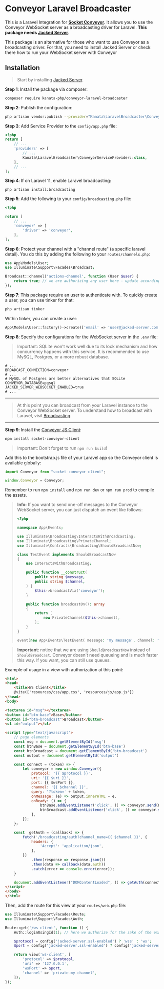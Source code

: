 
# Conveyor Laravel Broadcaster

This is a Laravel Integration for [**Socket Conveyor**](http://socketconveyor.com). It allows you to use the Conveyor WebSocket server as a broadcasting driver for Laravel. **This package needs** [**Jacked Server**](https://github.com/jacked-php/jacked-server).

This package is an alternative for those who want to use Conveyor as a broadcasting driver. For that, you need to install Jacked Server or check there how to run your WebSocket server with Conveyor

## Installation

> Start by installing [Jacked Server](https://github.com/jacked-php/jacked-server). 

**Step 1**: Install the package via composer:

```bash
composer require kanata-php/conveyor-laravel-broadcaster
```

**Step 2**: Publish the configuration:

```bash
php artisan vendor:publish --provider="Kanata\LaravelBroadcaster\ConveyorServiceProvider"
```

**Step 3**: Add Service Provider to the `config/app.php` file:

```php
<?php
return [
    // ...
    'providers' => [
        // ...
        Kanata\LaravelBroadcaster\ConveyorServiceProvider::class,
    ],
    // ...
];
```

**Step 4**: If on Laravel 11, enable Laravel broadcasting:

```shell
php artisan install:broadcasting
```

**Step 5**: Add the following to your `config/broadcasting.php` file:

```php
<?php

return [
    // ...
    'conveyor' => [
        'driver' => 'conveyor',
    ],
];
```

**Step 6**: Protect your channel with a "channel route" (a specific laravel detail). You do this by adding the following to your `routes/channels.php`:

```php
use App\Models\User;
use Illuminate\Support\Facades\Broadcast;

Broadcast::channel('actions-channel', function (User $user) {
    return true; // we are authorizing any user here - update according to your needs!
});
```

**Step 7**: This package require an user to authenticate with. To quickly create a user, you can use tinker for that:

```bash
php artisan tinker
```

Within tinker, you can create a user:

```php
App\Models\User::factory()->create(['email' => 'user@jacked-server.com', 'password' => Hash::make('password')]);
```

**Step 8**: Specify the configurations for the WebSocket server in the `.env` file:

> Important: SQLite won't work well due to its lock mechanism and how concurrency happens with this service. It is recommended to use MySQL, Postgres, or a more robust database.

```dotenv
# ...
BROADCAST_CONNECTION=conveyor
# ...
# MySQL of Postgres are better alternatives that SQLite
CONVEYOR_DATABASE=pgsql
JACKED_SERVER_WEBSOCKET_ENABLED=true
# ...
```

---

> At this point you can broadcast from your Laravel instance to the Conveyor WebSocket server. To understand how to broadcast with Laravel, visit [Broadcasting](https://laravel.com/docs/11.x/broadcasting).

---

**Step 9**: Install the [Conveyor JS Client](https://www.npmjs.com/package/socket-conveyor-client):

```bash
npm install socket-conveyor-client
```

> Important: Don't forget to run `npm run build`!

Add this to the bootstrap.js file of your Laravel app so the Conveyor client is available globally:

```js
import Conveyor from "socket-conveyor-client";

window.Conveyor = Conveyor;
```

Remember to run `npm install` and `npm run dev` or `npm run prod` to compile the assets.

> **Info:** If you want to send one-off messages to the Conveyor WebSocket server, you can just dispatch an event like follows:
> ```php
> <?php
> 
> namespace App\Events;
> 
> use Illuminate\Broadcasting\InteractsWithBroadcasting;
> use Illuminate\Broadcasting\PrivateChannel;
> use Illuminate\Contracts\Broadcasting\ShouldBroadcastNow;
> 
> class TestEvent implements ShouldBroadcastNow
> {
>     use InteractsWithBroadcasting;
> 
>     public function __construct(
>         public string $message,
>         public string $channel,
>     ) {
>         $this->broadcastVia('conveyor');
>     }
> 
>     public function broadcastOn(): array
>     {
>         return [
>             new PrivateChannel($this->channel),
>         ];
>     }
> }
> ```
>
> ```php
> event(new App\Events\TestEvent( message: 'my message', channel: 'my-channel'));
> ```

> **Important**: notice that we are using `ShouldBroadcastNow` instead of `ShouldBroadcast`. Conveyor doesn't need queueing and is much faster this way. If you want, you can still use queues.


Example of usage in a view with authorization at this point:

```html
<html>
<head>
    <title>WS Client</title>
    @vite(['resources/css/app.css', 'resources/js/app.js'])
</head>
<body>

<textarea id="msg"></textarea>
<button id="btn-base">Base</button>
<button id="btn-broadcast">Broadcast</button>
<ul id="output"></ul>

<script type="text/javascript">
    // page elements
    const msg = document.getElementById('msg')
    const btnBase = document.getElementById('btn-base')
    const btnBroadcast = document.getElementById('btn-broadcast')
    const output = document.getElementById('output')

    const connect = (token) => {
        let conveyor = new window.Conveyor({
            protocol: '{{ $protocol }}',
            uri: '{{ $uri }}',
            port: {{ $wsPort }},
            channel: '{{ $channel }}',
            query: '?token=' + token,
            onMessage: (e) => output.innerHTML = e,
            onReady: () => {
                btnBase.addEventListener('click', () => conveyor.send(msg.value))
                btnBroadcast.addEventListener('click', () => conveyor.send(msg.value, 'broadcast-action'))
            },
        });
    };

    const  getAuth = (callback) => {
        fetch('/broadcasting/auth?channel_name={{ $channel }}', {
            headers: {
                'Accept': 'application/json',
            },
        })
            .then(response => response.json())
            .then(data => callback(data.auth))
            .catch(error => console.error(error));
    }

    document.addEventListener("DOMContentLoaded", () => getAuth(connect));
</script>
</body>
</html>
```

Then, add the route for this view at your `routes/web.php` file:

```php
use Illuminate\Support\Facades\Route;
use Illuminate\Support\Facades\Auth;

Route::get('/ws-client', function () {
    Auth::loginUsingId(1); // here we authorize for the sake of the example.

    $protocol = config('jacked-server.ssl-enabled') ? 'wss' : 'ws';
    $port = config('jacked-server.ssl-enabled') ? config('jacked-server.ssl-port') : config('jacked-server.port');

    return view('ws-client', [
        'protocol' => $protocol,
        'uri' => '127.0.0.1',
        'wsPort' => $port,
        'channel' => 'private-my-channel',
    ]);
});
```
